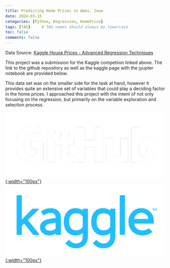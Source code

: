 ```yaml
---
title: Predicting Home Prices in Ames, Iowa
date: 2024-03-15 
categories: [Python, Regression, HomePrice]
tags: [TAG]     # TAG names should always be lowercase
toc: false
comments: false
---
```


Data Source:
[Kaggle House Prices - Advanced Regression Techniques](https://www.kaggle.com/competitions/house-prices-advanced-regression-techniques)

This project was a submission for the Kaggle competiion linked above. The link to the github repository as well as the kaggle page with the jyupter notebook are provided below. 

This data set was on the smaller side for the task at hand, however it provides quite an extensive set of variables that could play a deciding factor in the home prices. I approached this project with the intent of not only focusing on the regression, but primarily on the variable exploration and selection process. 




[![githublink](img/GitHub_Logo_White.png){:width="100px"}](https://github.com/Khrono5/House-Price-Prediction)
[![kagglelink](img/kaggle-logo-transparent-300.png){:width="100px"}](https://www.kaggle.com/code/mackenwong/full-analysis-and-forecast)